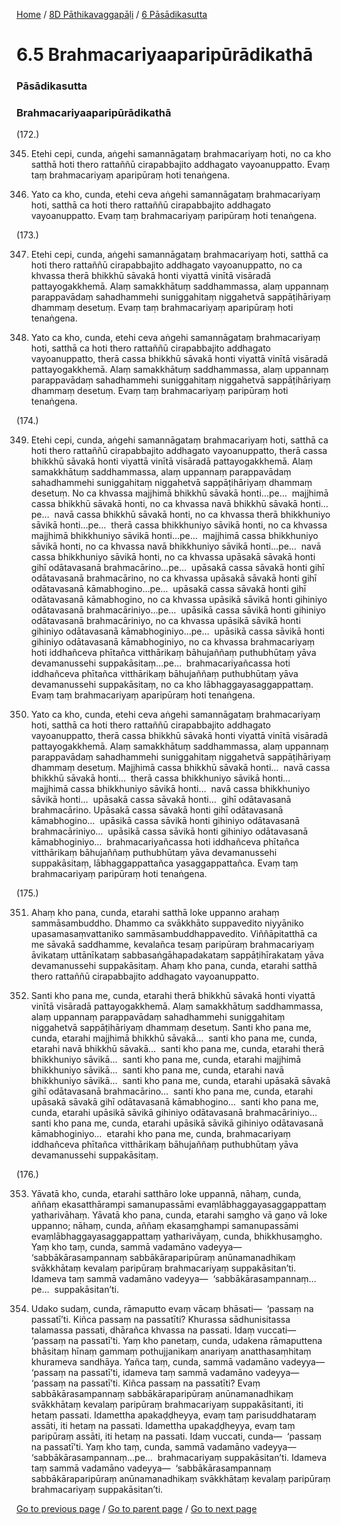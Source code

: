
[Home](/) / [8D Pāthikavaggapāḷi](/tipitaka/8D.md) / [6 Pāsādikasutta](/tipitaka/8D/6.md)

# 6.5 Brahmacariyaaparipūrādikathā

### Pāsādikasutta

### Brahmacariyaaparipūrādikathā

(172.)

345. Etehi cepi, cunda, aṅgehi samannāgataṃ brahmacariyaṃ hoti, no ca kho satthā hoti thero rattaññū cirapabbajito addhagato vayoanuppatto. Evaṃ taṃ brahmacariyaṃ aparipūraṃ hoti tenaṅgena.

346. Yato ca kho, cunda, etehi ceva aṅgehi samannāgataṃ brahmacariyaṃ hoti, satthā ca hoti thero rattaññū cirapabbajito addhagato vayoanuppatto. Evaṃ taṃ brahmacariyaṃ paripūraṃ hoti tenaṅgena.

(173.)

347. Etehi cepi, cunda, aṅgehi samannāgataṃ brahmacariyaṃ hoti, satthā ca hoti thero rattaññū cirapabbajito addhagato vayoanuppatto, no ca khvassa therā bhikkhū sāvakā honti viyattā vinītā visāradā pattayogakkhemā. Alaṃ samakkhātuṃ saddhammassa, alaṃ uppannaṃ parappavādaṃ sahadhammehi suniggahitaṃ niggahetvā sappāṭihāriyaṃ dhammaṃ desetuṃ. Evaṃ taṃ brahmacariyaṃ aparipūraṃ hoti tenaṅgena.

348. Yato ca kho, cunda, etehi ceva aṅgehi samannāgataṃ brahmacariyaṃ hoti, satthā ca hoti thero rattaññū cirapabbajito addhagato vayoanuppatto, therā cassa bhikkhū sāvakā honti viyattā vinītā visāradā pattayogakkhemā. Alaṃ samakkhātuṃ saddhammassa, alaṃ uppannaṃ parappavādaṃ sahadhammehi suniggahitaṃ niggahetvā sappāṭihāriyaṃ dhammaṃ desetuṃ. Evaṃ taṃ brahmacariyaṃ paripūraṃ hoti tenaṅgena.

(174.)

349. Etehi cepi, cunda, aṅgehi samannāgataṃ brahmacariyaṃ hoti, satthā ca hoti thero rattaññū cirapabbajito addhagato vayoanuppatto, therā cassa bhikkhū sāvakā honti viyattā vinītā visāradā pattayogakkhemā. Alaṃ samakkhātuṃ saddhammassa, alaṃ uppannaṃ parappavādaṃ sahadhammehi suniggahitaṃ niggahetvā sappāṭihāriyaṃ dhammaṃ desetuṃ. No ca khvassa majjhimā bhikkhū sāvakā honti…pe…  majjhimā cassa bhikkhū sāvakā honti, no ca khvassa navā bhikkhū sāvakā honti…pe…  navā cassa bhikkhū sāvakā honti, no ca khvassa therā bhikkhuniyo sāvikā honti…pe…  therā cassa bhikkhuniyo sāvikā honti, no ca khvassa majjhimā bhikkhuniyo sāvikā honti…pe…  majjhimā cassa bhikkhuniyo sāvikā honti, no ca khvassa navā bhikkhuniyo sāvikā honti…pe…  navā cassa bhikkhuniyo sāvikā honti, no ca khvassa upāsakā sāvakā honti gihī odātavasanā brahmacārino…pe…  upāsakā cassa sāvakā honti gihī odātavasanā brahmacārino, no ca khvassa upāsakā sāvakā honti gihī odātavasanā kāmabhogino…pe…  upāsakā cassa sāvakā honti gihī odātavasanā kāmabhogino, no ca khvassa upāsikā sāvikā honti gihiniyo odātavasanā brahmacāriniyo…pe…  upāsikā cassa sāvikā honti gihiniyo odātavasanā brahmacāriniyo, no ca khvassa upāsikā sāvikā honti gihiniyo odātavasanā kāmabhoginiyo…pe…  upāsikā cassa sāvikā honti gihiniyo odātavasanā kāmabhoginiyo, no ca khvassa brahmacariyaṃ hoti iddhañceva phītañca vitthārikaṃ bāhujaññaṃ puthubhūtaṃ yāva devamanussehi suppakāsitaṃ…pe…  brahmacariyañcassa hoti iddhañceva phītañca vitthārikaṃ bāhujaññaṃ puthubhūtaṃ yāva devamanussehi suppakāsitaṃ, no ca kho lābhaggayasaggappattaṃ. Evaṃ taṃ brahmacariyaṃ aparipūraṃ hoti tenaṅgena.

350. Yato ca kho, cunda, etehi ceva aṅgehi samannāgataṃ brahmacariyaṃ hoti, satthā ca hoti thero rattaññū cirapabbajito addhagato vayoanuppatto, therā cassa bhikkhū sāvakā honti viyattā vinītā visāradā pattayogakkhemā. Alaṃ samakkhātuṃ saddhammassa, alaṃ uppannaṃ parappavādaṃ sahadhammehi suniggahitaṃ niggahetvā sappāṭihāriyaṃ dhammaṃ desetuṃ. Majjhimā cassa bhikkhū sāvakā honti…  navā cassa bhikkhū sāvakā honti…  therā cassa bhikkhuniyo sāvikā honti…  majjhimā cassa bhikkhuniyo sāvikā honti…  navā cassa bhikkhuniyo sāvikā honti…  upāsakā cassa sāvakā honti…  gihī odātavasanā brahmacārino. Upāsakā cassa sāvakā honti gihī odātavasanā kāmabhogino…  upāsikā cassa sāvikā honti gihiniyo odātavasanā brahmacāriniyo…  upāsikā cassa sāvikā honti gihiniyo odātavasanā kāmabhoginiyo…  brahmacariyañcassa hoti iddhañceva phītañca vitthārikaṃ bāhujaññaṃ puthubhūtaṃ yāva devamanussehi suppakāsitaṃ, lābhaggappattañca yasaggappattañca. Evaṃ taṃ brahmacariyaṃ paripūraṃ hoti tenaṅgena.

(175.)

351. Ahaṃ kho pana, cunda, etarahi satthā loke uppanno arahaṃ sammāsambuddho. Dhammo ca svākkhāto suppavedito niyyāniko upasamasaṃvattaniko sammāsambuddhappavedito. Viññāpitatthā ca me sāvakā saddhamme, kevalañca tesaṃ paripūraṃ brahmacariyaṃ āvikataṃ uttānīkataṃ sabbasaṅgāhapadakataṃ sappāṭihīrakataṃ yāva devamanussehi suppakāsitaṃ. Ahaṃ kho pana, cunda, etarahi satthā thero rattaññū cirapabbajito addhagato vayoanuppatto.

352. Santi kho pana me, cunda, etarahi therā bhikkhū sāvakā honti viyattā vinītā visāradā pattayogakkhemā. Alaṃ samakkhātuṃ saddhammassa, alaṃ uppannaṃ parappavādaṃ sahadhammehi suniggahitaṃ niggahetvā sappāṭihāriyaṃ dhammaṃ desetuṃ. Santi kho pana me, cunda, etarahi majjhimā bhikkhū sāvakā…  santi kho pana me, cunda, etarahi navā bhikkhū sāvakā…  santi kho pana me, cunda, etarahi therā bhikkhuniyo sāvikā…  santi kho pana me, cunda, etarahi majjhimā bhikkhuniyo sāvikā…  santi kho pana me, cunda, etarahi navā bhikkhuniyo sāvikā…  santi kho pana me, cunda, etarahi upāsakā sāvakā gihī odātavasanā brahmacārino…  santi kho pana me, cunda, etarahi upāsakā sāvakā gihī odātavasanā kāmabhogino…  santi kho pana me, cunda, etarahi upāsikā sāvikā gihiniyo odātavasanā brahmacāriniyo…  santi kho pana me, cunda, etarahi upāsikā sāvikā gihiniyo odātavasanā kāmabhoginiyo…  etarahi kho pana me, cunda, brahmacariyaṃ iddhañceva phītañca vitthārikaṃ bāhujaññaṃ puthubhūtaṃ yāva devamanussehi suppakāsitaṃ.

(176.)

353. Yāvatā kho, cunda, etarahi satthāro loke uppannā, nāhaṃ, cunda, aññaṃ ekasatthārampi samanupassāmi evaṃlābhaggayasaggappattaṃ yatharivāhaṃ. Yāvatā kho pana, cunda, etarahi saṃgho vā gaṇo vā loke uppanno; nāhaṃ, cunda, aññaṃ ekasaṃghampi samanupassāmi evaṃlābhaggayasaggappattaṃ yatharivāyaṃ, cunda, bhikkhusaṃgho. Yaṃ kho taṃ, cunda, sammā vadamāno vadeyya—  ‘sabbākārasampannaṃ sabbākāraparipūraṃ anūnamanadhikaṃ svākkhātaṃ kevalaṃ paripūraṃ brahmacariyaṃ suppakāsitan’ti. Idameva taṃ sammā vadamāno vadeyya—  ‘sabbākārasampannaṃ…pe…  suppakāsitan’ti.

354. Udako sudaṃ, cunda, rāmaputto evaṃ vācaṃ bhāsati—  ‘passaṃ na passatī’ti. Kiñca passaṃ na passatīti? Khurassa sādhunisitassa talamassa passati, dhārañca khvassa na passati. Idaṃ vuccati—  ‘passaṃ na passatī’ti. Yaṃ kho panetaṃ, cunda, udakena rāmaputtena bhāsitaṃ hīnaṃ gammaṃ pothujjanikaṃ anariyaṃ anatthasaṃhitaṃ khurameva sandhāya. Yañca taṃ, cunda, sammā vadamāno vadeyya—  ‘passaṃ na passatī’ti, idameva taṃ sammā vadamāno vadeyya—  ‘passaṃ na passatī’ti. Kiñca passaṃ na passatīti? Evaṃ sabbākārasampannaṃ sabbākāraparipūraṃ anūnamanadhikaṃ svākkhātaṃ kevalaṃ paripūraṃ brahmacariyaṃ suppakāsitanti, iti hetaṃ passati. Idamettha apakaḍḍheyya, evaṃ taṃ parisuddhataraṃ assāti, iti hetaṃ na passati. Idamettha upakaḍḍheyya, evaṃ taṃ paripūraṃ assāti, iti hetaṃ na passati. Idaṃ vuccati, cunda—  ‘passaṃ na passatī’ti. Yaṃ kho taṃ, cunda, sammā vadamāno vadeyya—  ‘sabbākārasampannaṃ…pe…  brahmacariyaṃ suppakāsitan’ti. Idameva taṃ sammā vadamāno vadeyya—  ‘sabbākārasampannaṃ sabbākāraparipūraṃ anūnamanadhikaṃ svākkhātaṃ kevalaṃ paripūraṃ brahmacariyaṃ suppakāsitan’ti.

[Go to previous page](/tipitaka/8D/6/6.4.md) / [Go to parent page](/tipitaka/8D/6.md) / [Go to next page](/tipitaka/8D/6/6.6.md)


